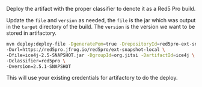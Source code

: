 Deploy the artifact with the proper classifier to denote it as a Red5 Pro build.

Update the `file` and `version` as needed, the `file` is the jar which was output in the `target` directory of the build. 
The `version` is the version we want to be stored in artifactory.

```sh
mvn deploy:deploy-file -DgeneratePom=true -DrepositoryId=red5pro-ext-snapshot \
-Durl=https://red5pro.jfrog.io/red5pro/ext-snapshot-local \
-Dfile=ice4j-2.5-SNAPSHOT.jar -DgroupId=org.jitsi -DartifactId=ice4j \
-Dclassifier=red5pro \
-Dversion=2.5.1-SNAPSHOT
```
This will use your existing credentials for artifactory to do the deploy.
